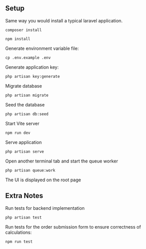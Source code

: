 


## Setup

Same way you would install a typical laravel application.

    composer install

    npm install

Generate environment variable file:

```shell
cp .env.example .env
```

Generate application key:

```shell
php artisan key:generate
```

Migrate database

```shell
php artisan migrate
```

Seed the database

```shell
php artisan db:seed
```

Start Vite server

```shell
npm run dev
```

Serve application

```shell
php artisan serve
```

Open another terminal tab and start the queue worker

```shell
php artisan queue:work
```

The UI is displayed on the root page

## Extra Notes

Run tests for backend implementation

```shell
php artisan test
```

Run tests for the order submission form to ensure correctness of calculations:

```shell
npm run test
```
